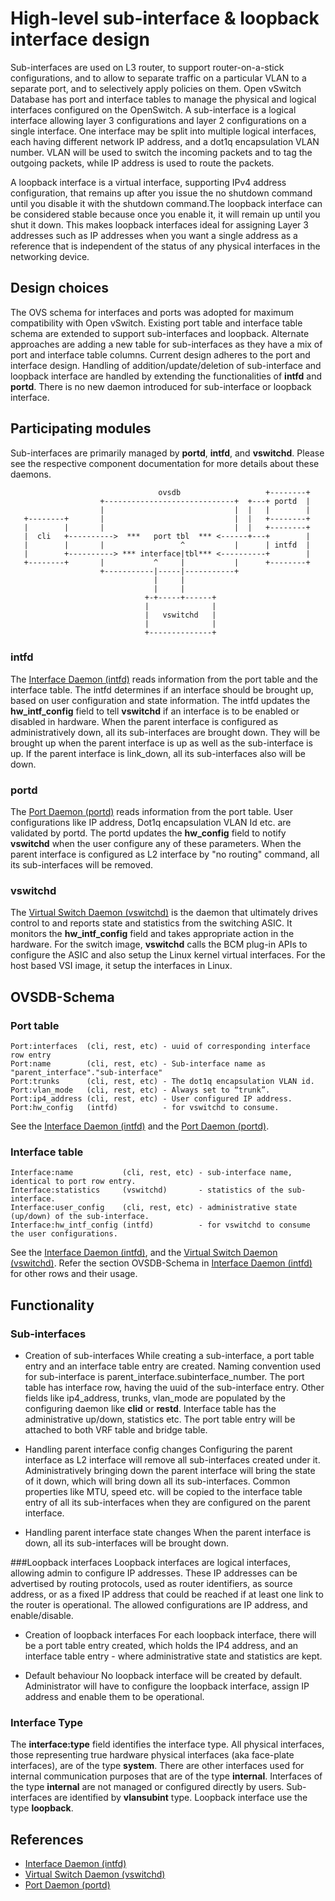 # High-level sub-interface & loopback interface design

Sub-interfaces are used on L3 router, to support router-on-a-stick configurations, and to allow to separate traffic on a particular VLAN to a separate port, and to selectively apply policies on them. Open vSwitch Database has port and interface tables to manage the physical and logical interfaces configured on the OpenSwitch. A sub-interface is a logical interface allowing layer 3 configurations and layer 2 configurations on a single interface. One interface may be split into multiple logical interfaces, each having different network IP address, and a dot1q encapsulation VLAN number. VLAN will be used to switch the incoming packets and to tag the outgoing packets, while IP address is used to route the packets.

A loopback interface is a virtual interface, supporting IPv4 address configuration, that remains up after you issue the no shutdown command until you disable it with the shutdown command.The loopback interface can be considered stable because once you enable it, it will remain up until you shut it down. This makes loopback interfaces ideal for assigning Layer 3 addresses such as IP addresses when you want a single address as a reference that is independent of the status of any physical interfaces in the networking device.


## Design choices
The OVS schema for interfaces and ports was adopted for maximum compatibility with Open vSwitch. Existing port table and interface table schema are extended to support sub-interfaces and loopback. Alternate approaches are adding a new table for sub-interfaces as they have a mix of port and interface table columns. Current design adheres to the port and interface design. Handling of addition/update/deletion of sub-interface and loopback interface are handled by extending the functionalities of **intfd** and **portd**. There is no new daemon introduced for sub-interface or loopback interface.


## Participating modules
Sub-interfaces are primarily managed by **portd**, **intfd**, and **vswitchd**. Please see the respective component documentation for more details about these daemons.

```
                                 ovsdb                   +--------+
                    +-----------------------------+  +---+ portd  |
                    |                             |  |   |        |
   +--------+       |                             |  |   +--------+
   |        |       |                             |  |   +--------+
   |  cli   +---------->  ***   port tbl  *** <------+---+        |
   |        |       |                 ^           |      | intfd  |
   |        +----------> *** interface|tbl*** <----------+        |
   +--------+       |           ^     |           |      +--------+
                    +-----------|-----|-----------+
                                |     |
                                |     |
                              +-+-----+------+
                              |              |
                              |   vswitchd   |
                              |              |
                              +--------------+

```


### intfd
The [Interface Daemon (intfd)](http://www.openswitch.net/documents/dev/ops-intfd/DESIGN) reads information from the port table and the interface table. The intfd determines if an interface should be brought up, based on user configuration and state information. The intfd updates the **hw_intf_config** field to tell **vswitchd** if an interface is to be enabled or disabled in hardware. When the parent interface is configured as administratively down, all its sub-interfaces are brought down. They will be brought up when the parent interface is up as well as the sub-interface is up. If the parent interface is link_down, all its sub-interfaces also will be down.

### portd
The [Port Daemon (portd)](http://www.openswitch.net/documents/dev/ops-portd/DESIGN) reads information from the port table. User configurations like IP address, Dot1q encapsulation VLAN Id etc. are validated by portd. The portd updates the **hw_config** field to notify **vswitchd** when the user configure any of these parameters. When the parent interface is configured as L2 interface by "no routing" command, all its sub-interfaces will be removed.

### vswitchd
The [Virtual Switch Daemon (vswitchd)](http://www.openswitch.net/documents/dev/ops-openvswitch/DESIGN) is the daemon that ultimately drives control to and reports state and statistics from the switching ASIC. It monitors the **hw_intf_config** field and takes appropriate action in the hardware. For the switch image, **vswitchd** calls the BCM plug-in APIs to configure the ASIC and also setup the Linux kernel virtual interfaces. For the host based VSI image, it setup the interfaces in Linux.


## OVSDB-Schema


### Port table
```
Port:interfaces  (cli, rest, etc) - uuid of corresponding interface row entry
Port:name        (cli, rest, etc) - Sub-interface name as "parent_interface"."sub-interface"
Port:trunks      (cli, rest, etc) - The dot1q encapsulation VLAN id.
Port:vlan_mode   (cli, rest, etc) - Always set to “trunk”.
Port:ip4_address (cli, rest, etc) - User configured IP address.
Port:hw_config   (intfd)          - for vswitchd to consume.

```
See the [Interface Daemon (intfd)](http://www.openswitch.net/documents/dev/ops-intfd/DESIGN) and the [Port Daemon (portd)](http://www.openswitch.net/documents/dev/ops-portd/DESIGN).



### Interface table
```
Interface:name           (cli, rest, etc) - sub-interface name, identical to port row entry.
Interface:statistics     (vswitchd)       - statistics of the sub-interface.
Interface:user_config    (cli, rest, etc) - administrative state (up/down) of the sub-interface.
Interface:hw_intf_config (intfd)          - for vswitchd to consume the user configurations.
```
See the [Interface Daemon (intfd)](http://www.openswitch.net/documents/dev/ops-intfd/DESIGN), and the [Virtual Switch Daemon (vswitchd)](http://www.openswitch.net/documents/dev/ops-openvswitch/DESIGN).
Refer the section OVSDB-Schema in [Interface Daemon (intfd)](http://www.openswitch.net/documents/dev/ops-intfd/DESIGN) for other rows and their usage.


## Functionality
### Sub-interfaces
* Creation of sub-interfaces
While creating a sub-interface, a port table entry and an interface table entry are created. Naming convention used for sub-interface is parent_interface.subinterface_number. The port table has interface row, having the uuid of the sub-interface entry. Other fields like ip4_address, trunks, vlan_mode are populated by the configuring daemon like **clid** or **restd**. Interface table has the administrative up/down, statistics etc. The port table entry will be attached to both VRF table and bridge table.

* Handling parent interface config changes
Configuring the parent interface as L2 interface will remove all sub-interfaces created under it. Administratively bringing down the parent interface will bring the state of it down, which will bring down all its sub-interfaces. Common properties like MTU, speed etc. will be copied to the interface table entry of all its sub-interfaces when they are configured on the parent interface.

* Handling parent interface state changes
When the parent interface is down, all its sub-interfaces will be brought down.

###Loopback interfaces
Loopback interfaces are logical interfaces, allowing admin to configure IP addresses. These IP addresses can be advertised by routing protocols, used as router identifiers, as source address, or as a fixed IP address that could be reached if at least one link to the router is operational. The allowed configurations are IP address, and enable/disable.

* Creation of loopback interfaces
For each loopback interface, there will be a port table entry created, which holds the IP4 address, and an interface table entry - where administrative state and statistics are kept.

* Default behaviour
No loopback interface will be created by default. Administrator will have to configure the loopback interface, assign IP address and enable them to be operational.

### Interface Type
The **interface:type** field identifies the interface type. All physical interfaces, those representing true hardware physical interfaces (aka face-plate interfaces), are of the type **system**. There are other interfaces used for internal communication purposes that are of the type **internal**. Interfaces of the type **internal** are not managed or configured directly by users. Sub-interfaces are identified by **vlansubint** type. Loopback interface use the type **loopback**.

## References
* [Interface Daemon (intfd)](http://www.openswitch.net/documents/dev/ops-intfd/DESIGN)
* [Virtual Switch Daemon (vswitchd)](http://www.openswitch.net/documents/dev/ops-openvswitch/DESIGN)
* [Port Daemon (portd)](http://www.openswitch.net/documents/dev/ops-portd/DESIGN)
